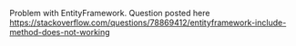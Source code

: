 Problem with EntityFramework. Question posted here https://stackoverflow.com/questions/78869412/entityframework-include-method-does-not-working
